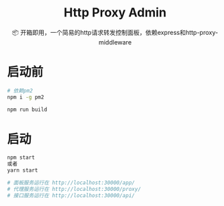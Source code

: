 <div align="center">
  <h1>Http Proxy Admin</h1>
</div>

<div align="center">
📦 开箱即用，一个简易的http请求转发控制面板，依赖express和http-proxy-middleware
</div>

# 启动前
```bash
# 依赖pm2
npm i -g pm2

npm run build
```

# 启动
```bash
npm start
或者
yarn start

# 面板服务运行在 http://localhost:30000/app/
# 代理服务运行在 http://localhost:30000/proxy/
# 接口服务运行在 http://localhost:30000/api/
```